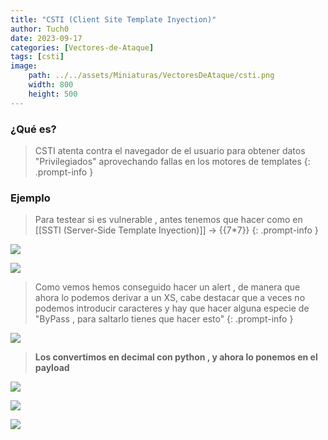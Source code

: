 ```yaml
---
title: "CSTI (Client Site Template Inyection)"
author: Tuch0
date: 2023-09-17
categories: [Vectores-de-Ataque]
tags: [csti]
image:
    path: ../../assets/Miniaturas/VectoresDeAtaque/csti.png
    width: 800
    height: 500
---
```



### ¿Qué es?

> CSTI atenta contra el navegador de el usuario para obtener datos "Privilegiados" aprovechando fallas en los motores de templates
{: .prompt-info }


### Ejemplo

> Para testear si es vulnerable , antes tenemos que hacer como en [[SSTI (Server-Side Template Inyection)]] -> {{7*7}}
{: .prompt-info }

![](../../assets/VectoresDeAtaque/CSTI-(Client-Site-Template-Inyection)/1.jpg)

![](../../assets/VectoresDeAtaque/CSTI-(Client-Site-Template-Inyection)/2.jpg)

> Como vemos hemos conseguido hacer un alert , de manera que ahora lo podemos derivar a un XS, cabe destacar que a veces no podemos introducir caracteres y hay que hacer alguna especie de "ByPass , para saltarlo tienes que hacer esto"
{: .prompt-info }

![](../../assets/VectoresDeAtaque/CSTI-(Client-Site-Template-Inyection)/3.jpg)

> **Los convertimos en decimal con python , y ahora lo ponemos en el payload**

![](../../assets/VectoresDeAtaque/CSTI-(Client-Site-Template-Inyection)/4.jpg)

![](../../assets/VectoresDeAtaque/CSTI-(Client-Site-Template-Inyection)/5.jpg)

![](../../assets/VectoresDeAtaque/CSTI-(Client-Site-Template-Inyection)/6.jpg)

